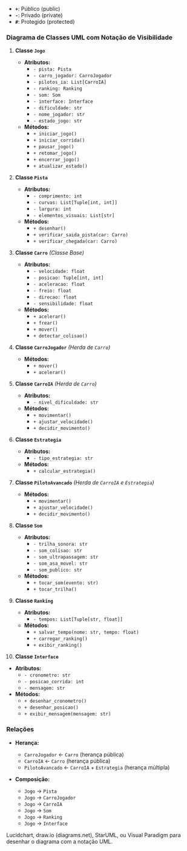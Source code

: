 - **`+`**: Público (public)
- **`-`**: Privado (private)
- **`#`**: Protegido (protected)

### **Diagrama de Classes UML com Notação de Visibilidade**

1. **Classe `Jogo`**
   - **Atributos:**
     - `- pista: Pista`
     - `- carro_jogador: CarroJogador`
     - `- pilotos_ia: List[CarroIA]`
     - `- ranking: Ranking`
     - `- som: Som`
     - `- interface: Interface`
     - `- dificuldade: str`
     - `- nome_jogador: str`
     - `- estado_jogo: str`
   - **Métodos:**
     - `+ iniciar_jogo()`
     - `+ iniciar_corrida()`
     - `+ pausar_jogo()`
     - `+ retomar_jogo()`
     - `+ encerrar_jogo()`
     - `+ atualizar_estado()`

2. **Classe `Pista`**
   - **Atributos:**
     - `- comprimento: int`
     - `- curvas: List[Tuple[int, int]]`
     - `- largura: int`
     - `- elementos_visuais: List[str]`
   - **Métodos:**
     - `+ desenhar()`
     - `+ verificar_saida_pista(car: Carro)`
     - `+ verificar_chegada(car: Carro)`

3. **Classe `Carro`** *(Classe Base)*
   - **Atributos:**
     - `- velocidade: float`
     - `- posicao: Tuple[int, int]`
     - `- aceleracao: float`
     - `- freio: float`
     - `- direcao: float`
     - `- sensibilidade: float`
   - **Métodos:**
     - `+ acelerar()`
     - `+ frear()`
     - `+ mover()`
     - `+ detectar_colisao()`

4. **Classe `CarroJogador`** *(Herda de `Carro`)*
   - **Métodos:**
     - `+ mover()`
     - `+ acelerar()`

5. **Classe `CarroIA`** *(Herda de `Carro`)*
   - **Atributos:**
     - `- nivel_dificuldade: str`
   - **Métodos:**
     - `+ movimentar()`
     - `+ ajustar_velocidade()`
     - `+ decidir_movimento()`

6. **Classe `Estrategia`**
   - **Atributos:**
     - `- tipo_estrategia: str`
   - **Métodos:**
     - `+ calcular_estrategia()`

7. **Classe `PilotoAvancado`** *(Herda de `CarroIA` e `Estrategia`)*
   - **Métodos:**
     - `+ movimentar()`
     - `+ ajustar_velocidade()`
     - `+ decidir_movimento()`

8. **Classe `Som`**
   - **Atributos:**
     - `- trilha_sonora: str`
     - `- som_colisao: str`
     - `- som_ultrapassagem: str`
     - `- som_asa_movel: str`
     - `- som_publico: str`
   - **Métodos:**
     - `+ tocar_som(evento: str)`
     - `+ tocar_trilha()`

9. **Classe `Ranking`**
   - **Atributos:**
     - `- tempos: List[Tuple[str, float]]`
   - **Métodos:**
     - `+ salvar_tempo(nome: str, tempo: float)`
     - `+ carregar_ranking()`
     - `+ exibir_ranking()`

10. **Classe `Interface`**
   - **Atributos:**
     - `- cronometro: str`
     - `- posicao_corrida: int`
     - `- mensagem: str`
   - **Métodos:**
     - `+ desenhar_cronometro()`
     - `+ desenhar_posicao()`
     - `+ exibir_mensagem(mensagem: str)`

### **Relações**

- **Herança:**
  - `CarroJogador` <- `Carro` (herança pública)
  - `CarroIA` <- `Carro` (herança pública)
  - `PilotoAvancado` <- `CarroIA` + `Estrategia` (herança múltipla)

- **Composição:**
  - `Jogo` -> `Pista`
  - `Jogo` -> `CarroJogador`
  - `Jogo` -> `CarroIA`
  - `Jogo` -> `Som`
  - `Jogo` -> `Ranking`
  - `Jogo` -> `Interface`

Lucidchart, draw.io (diagrams.net), StarUML, ou Visual Paradigm para desenhar o diagrama com a notação UML. 